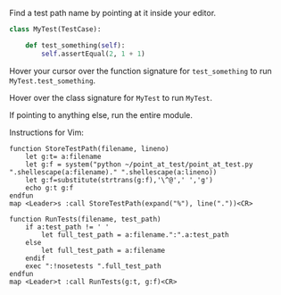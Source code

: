 Find a test path name by pointing at it inside your editor.

```python
class MyTest(TestCase):

    def test_something(self):
        self.assertEqual(2, 1 + 1)
```

Hover your cursor over the function signature for `test_something` to run
`MyTest.test_something`.

Hover over the class signature for `MyTest` to run `MyTest`.

If pointing to anything else, run the entire module.


Instructions for Vim:

```vim
function StoreTestPath(filename, lineno)
    let g:t= a:filename
    let g:f = system("python ~/point_at_test/point_at_test.py ".shellescape(a:filename)." ".shellescape(a:lineno))
    let g:f=substitute(strtrans(g:f),'\^@',' ','g')
    echo g:t g:f
endfun
map <Leader>s :call StoreTestPath(expand("%"), line("."))<CR>

function RunTests(filename, test_path)
    if a:test_path != ' '
        let full_test_path = a:filename.":".a:test_path
    else
        let full_test_path = a:filename
    endif
    exec ":!nosetests ".full_test_path
endfun
map <Leader>t :call RunTests(g:t, g:f)<CR>
```
